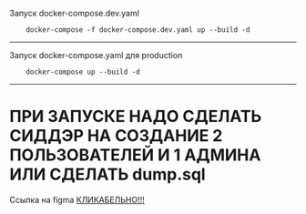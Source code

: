Запуск docker-compose.dev.yaml 
```shell
    docker-compose -f docker-compose.dev.yaml up --build -d
```

---
Запуск docker-compose.yaml для production
```shell
    docker-compose up --build -d
```

---

# ПРИ ЗАПУСКЕ НАДО СДЕЛАТЬ СИДДЭР НА СОЗДАНИЕ 2 ПОЛЬЗОВАТЕЛЕЙ И 1 АДМИНА ИЛИ СДЕЛАТЬ dump.sql 

Ссылка на figma [КЛИКАБЕЛЬНО!!!](https://www.figma.com/design/9fhhrJkNBst6rEiaaPSbkm/Technostrelka?node-id=1-2&t=FKHjwP4Ir8WqFCho-1)
